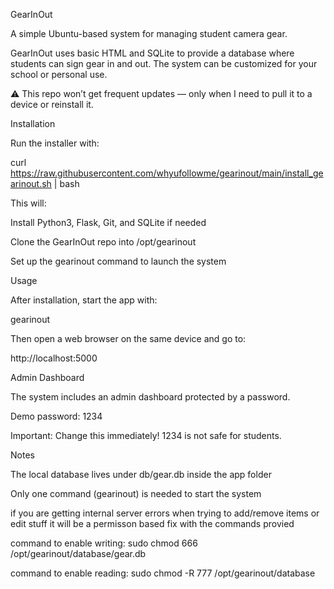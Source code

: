 GearInOut

A simple Ubuntu-based system for managing student camera gear.

GearInOut uses basic HTML and SQLite to provide a database where students can sign gear in and out. The system can be customized for your school or personal use.

⚠️ This repo won’t get frequent updates — only when I need to pull it to a device or reinstall it.

Installation

Run the installer with:

curl https://raw.githubusercontent.com/whyufollowme/gearinout/main/install_gearinout.sh | bash


This will:

Install Python3, Flask, Git, and SQLite if needed

Clone the GearInOut repo into /opt/gearinout

Set up the gearinout command to launch the system

Usage

After installation, start the app with:

gearinout


Then open a web browser on the same device and go to:

http://localhost:5000

Admin Dashboard

The system includes an admin dashboard protected by a password.

Demo password: 1234

Important: Change this immediately! 1234 is not safe for students.

Notes

The local database lives under db/gear.db inside the app folder

Only one command (gearinout) is needed to start the system

if you are getting internal server errors when trying to add/remove items or edit stuff it will be a permisson based fix with the commands provied

command to enable writing:
sudo chmod 666 /opt/gearinout/database/gear.db

command to enable reading:
sudo chmod -R 777 /opt/gearinout/database
